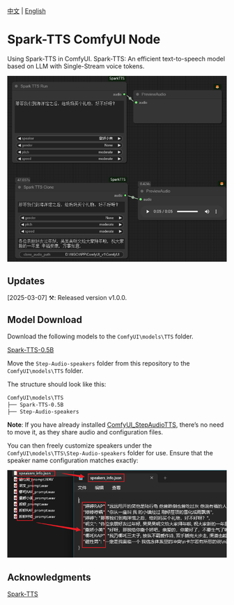 [中文](README.md) | [English](README-en.md)

# Spark-TTS ComfyUI Node

Using Spark-TTS in ComfyUI. Spark-TTS: An efficient text-to-speech model based on LLM with Single-Stream voice tokens.

![](https://github.com/billwuhao/ComfyUI_SparkTTS/blob/master/images/2025-03-07_03-08-47.png)

## Updates

[2025-03-07] ⚒️: Released version v1.0.0.

## Model Download

Download the following models to the `ComfyUI\models\TTS` folder.

[Spark-TTS-0.5B](https://huggingface.co/SparkAudio/Spark-TTS-0.5B)

Move the `Step-Audio-speakers` folder from this repository to the `ComfyUI\models\TTS` folder.

The structure should look like this:
```
ComfyUI\models\TTS
├── Spark-TTS-0.5B
├── Step-Audio-speakers
```

**Note**: If you have already installed [ComfyUI_StepAudioTTS](https://github.com/billwuhao/ComfyUI_StepAudioTTS), there’s no need to move it, as they share audio and configuration files.

You can then freely customize speakers under the `ComfyUI\models\TTS\Step-Audio-speakers` folder for use. Ensure that the speaker name configuration matches exactly:

![](https://github.com/billwuhao/ComfyUI_SparkTTS/blob/master/images/2025-03-07_03-30-51.png)

## Acknowledgments

[Spark-TTS](https://github.com/SparkAudio/Spark-TTS.git)
